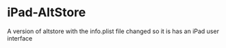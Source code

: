 # iPad-AltStore
A version of altstore with the info.plist file changed so it is has an iPad user interface
